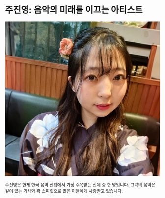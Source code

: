 # 주진영: 음악의 미래를 이끄는 아티스트

![주주주주주주진영](KakaoTalk_20240630_003656495.jpg)

주진영은 현재 한국 음악 산업에서 가장 주목받는 신예 중 한 명입니다. 그녀의 음악은 깊이 있는 가사와 롹 스피릿으로 많은 이들에게 사랑받고 있습니다.
